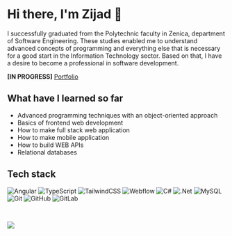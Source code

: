 # Hi there, I'm Zijad 👋

<p> I successfully graduated from the Polytechnic faculty in Zenica, department of Software Engineering. These studies enabled me to understand advanced concepts of programming and everything else that is necessary for a good start in the Information Technology sector. Based on that, I have a desire to become a professional in software development.</p>

<b>[IN PROGRESS]</b>&nbsp;<a href="https://zijad-portfolio.webflow.io/" target=”_blank”>Portfolio</a>

## What have I learned so far

<ul>
  <li>Advanced programming techniques with an object-oriented approach</li>
  <li>Basics of frontend web development</li>
  <li>How to make full stack web application</li>
  <li>How to make mobile application</li>
  <li>How to build WEB APIs</li>
  <li>Relational databases</li>
</ul>

## Tech stack

![Angular](https://img.shields.io/badge/angular-%23DD0031.svg?style=for-the-badge&logo=angular&logoColor=white) ![TypeScript](https://img.shields.io/badge/typescript-%23007ACC.svg?style=for-the-badge&logo=typescript&logoColor=white) ![TailwindCSS](https://img.shields.io/badge/tailwindcss-%2338B2AC.svg?style=for-the-badge&logo=tailwind-css&logoColor=white) ![Webflow](https://img.shields.io/badge/webflow-%23F05033.svg?style=for-the-badge&logo=webflow&logoColor=white&color=146EF5) ![C#](https://img.shields.io/badge/c%23-%23239120.svg?style=for-the-badge&logo=csharp&logoColor=white) ![.Net](https://img.shields.io/badge/.NET-5C2D91?style=for-the-badge&logo=.net&logoColor=white) ![MySQL](https://img.shields.io/badge/mysql-4479A1.svg?style=for-the-badge&logo=mysql&logoColor=white) ![Git](https://img.shields.io/badge/git-%23F05033.svg?style=for-the-badge&logo=git&logoColor=white) ![GitHub](https://img.shields.io/badge/github-%23121011.svg?style=for-the-badge&logo=github&logoColor=white) ![GitLab](https://img.shields.io/badge/gitlab-%23181717.svg?style=for-the-badge&logo=gitlab&logoColor=white)

<br>

![](https://github-readme-stats.vercel.app/api/top-langs/?username=zijadddd&theme=github_dark&hide_border=false&include_all_commits=false&count_private=false&layout=compact)

